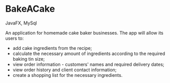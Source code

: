 # BakeACake
JavaFX, MySql

An application for homemade cake baker businesses. The app will allow its users to:

- add cake ingredients from the recipe;
- calculate the necessary amount of ingredients according to the required baking tin size;
- view order information - customers' names and required delivery dates;
- view order history and client contact information;
- create a shopping list for the necessary ingredients.
